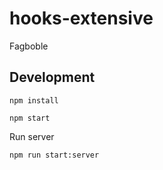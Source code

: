 # hooks-extensive
Fagboble


## Development 

 ```
 npm install 
 ```
 
 ```
 npm start
 ```
 
Run server
 ```
 npm run start:server
 ```
